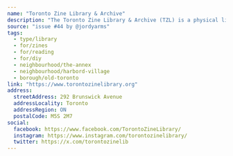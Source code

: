 ```yaml
---
name: "Toronto Zine Library & Archive"
description: "The Toronto Zine Library & Archive (TZL) is a physical library space run by a collective of zine readers, zine makers and librarians who strive to make zines accessible for the Toronto community. We believe that zines are an important medium of communication, and that they should be cherished, protected, and promoted."
source: "issue #44 by @jordyarms"
tags:
  - type/library
  - for/zines
  - for/reading
  - for/diy
  - neighbourhood/the-annex
  - neighbourhood/harbord-village
  - borough/old-toronto
link: "https://www.torontozinelibrary.org"
address:
  streetAddress: 292 Brunswick Avenue
  addressLocality: Toronto
  addressRegion: ON
  postalCode: M5S 2M7
social:
  facebook: https://www.facebook.com/TorontoZineLibrary/
  instagram: https://www.instagram.com/torontozinelibrary/
  twitter: https://x.com/torontozinelib
---
```


<!-- Community added from GitHub issue #44 -->
